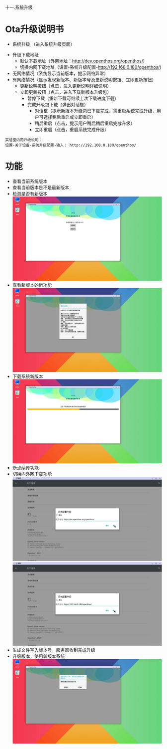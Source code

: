 十一.系统升级  
# Ota升级说明书

- 系统升级 （进入系统升级页面）
 * 升级下载地址
   - 默认下载地址（外网地址：http://dev.openthos.org/openthos/)
   - 切换内网下载地址（设置-系统升级配置-http://192.168.0.180/openthos/)
 * 无网络情况（系统显示当前版本，提示网络异常）
 * 有网络情况（显示发现新版本、新版本号及更新说明按钮、立即更新按钮）
   - 更新说明按钮（点击，进入更新说明详细说明）
   - 立即更新按钮（点击，进入下载新版本升级包）
      - 暂停下载（重新下载可继续上次下载进度下载）
      - 完成升级包下载（弹出对话框）
        - 对话框（提示新版本升级包已下载完成，需重启系统完成升级，用户可选择稍后重启或立即重启）
        - 稍后重启（点击，提示用户稍后稍后重启完成升级）
        - 立即重启（点击，重启系统完成升级）



```
实验室内网升级说明：
设置-关于设备-系统升级配置-输入： http://192.168.0.180/openthos/
```
# 功能  
- 查看当前系统版本
- 查看当前版本是不是最新版本
- 检测是否有新版本
  ![](pic/shengji/Screenshot_2017-03-14-15-08-13.png)
- 查看新版本的新功能
  ![](pic/shengji/Screenshot_2017-03-14-15-08-20.png)
- 下载系统新版本
  ![](pic/shengji/Screenshot_2017-03-14-15-08-30.png)
- 断点续传功能
- 切换内外网下载功能
  ![](pic/shengji/tmp_4267-Screenshot_2017-03-14-15-15-5738969218.png)
  ![](pic/shengji/tmp_4267-ota005-1398370391.png)
- 生成文件写入版本号，服务器收到完成升级
- 升级版本，使用新版本系统
  ![](pic/shengji/Screenshot_2017-03-14-15-08-38.png)

